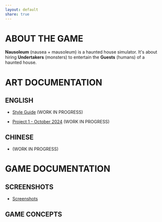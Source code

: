 ```yaml
---
layout: default
share: true
---
```


# ABOUT THE GAME

**Nausoleum** (nausea + mausoleum) is a haunted house simulator. It's about hiring **Undertakers** (monsters) to entertain the **Guests** (humans) of a haunted house.

# ART DOCUMENTATION

## ENGLISH

* [Style Guide](style_guide) (WORK IN PROGRESS)

* [Project 1 - October 2024](project_1_en) (WORK IN PROGRESS)

## CHINESE

* (WORK IN PROGRESS)

# GAME DOCUMENTATION

## SCREENSHOTS

* [Screenshots](screenshots)

## GAME CONCEPTS
